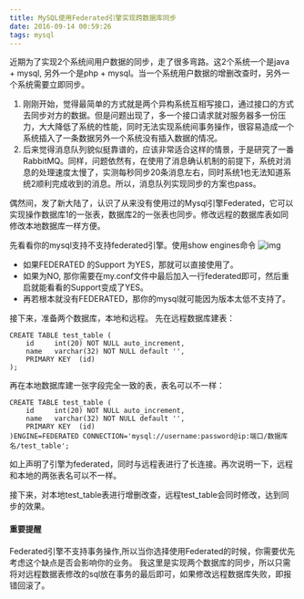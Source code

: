 ```yaml
---
title: MySQL使用Federated引擎实现跨数据库同步
date: 2016-09-14 00:59:26
tags: mysql
---
```

近期为了实现2个系统间用户数据的同步，走了很多弯路。这2个系统一个是java + mysql, 另外一个是php + mysql。当一个系统用户数据的增删改查时，另外一个系统需要立即同步。

1. 刚刚开始，觉得最简单的方式就是两个异构系统互相写接口，通过接口的方式去同步对方的数据。但是问题出现了，多一个接口请求就对服务器多一份压力，大大降低了系统的性能，同时无法实现系统间事务操作，很容易造成一个系统插入了一条数据另外一个系统没有插入数据的情况。
2. 后来觉得消息队列貌似挺靠谱的，应该非常适合这样的情景，于是研究了一番RabbitMQ。同样，问题依然有，在使用了消息确认机制的前提下，系统对消息的处理速度太慢了，实测每秒同步20条消息左右，同时系统1也无法知道系统2顺利完成收到的消息。所以，消息队列实现同步的方案也pass。

<!-- more -->
偶然间，发了新大陆了，认识了从来没有使用过的Mysql引擎Federated，它可以实现操作数据库1的一张表，数据库2的一张表也同步。修改远程的数据库表如同修改本地数据库一样方便。

先看看你的mysql支持不支持federated引擎。使用show engines命令
![img](http://obakk2u63.bkt.clouddn.com/blog/mysql-federate-1.png)

* 如果FEDERATED 的Support 为YES，那就可以直接使用了。
* 如果为NO, 那你需要在my.conf文件中最后加入一行federated即可，然后重启就能看看的Support变成了YES。
* 再若根本就没有FEDERATED，那你的mysql就可能因为版本太低不支持了。

接下来，准备两个数据库，本地和远程。
先在远程数据库建表：
``` mysql
CREATE TABLE test_table (
    id     int(20) NOT NULL auto_increment,
    name   varchar(32) NOT NULL default '',
    PRIMARY KEY  (id)
);
```
再在本地数据库建一张字段完全一致的表，表名可以不一样：
``` mysql
CREATE TABLE test_table (
    id     int(20) NOT NULL auto_increment,
    name   varchar(32) NOT NULL default '',
    PRIMARY KEY  (id)
)ENGINE=FEDERATED CONNECTION='mysql://username:password@ip:端口/数据库名/test_table';
```
如上声明了引擎为federated，同时与远程表进行了长连接。再次说明一下，远程和本地的两张表名可以不一样。

接下来，对本地test_table表进行增删改查，远程test_table会同时修改，达到同步的效果。

#### 重要提醒
Federated引擎不支持事务操作,所以当你选择使用Federated的时候，你需要优先考虑这个缺点是否会影响你的业务。
我这里是实现两个数据库的同步，所以只需将对远程数据表修改的sql放在事务的最后即可，如果修改远程数据库失败，即报错回滚了。
